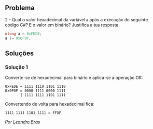 ## Problema

2 - Qual o valor hexadecimal da variável `a` após a execução do seguinte código
C#? E o valor em binário? Justifica a tua resposta.

```cs
ulong a = 0xFEDE;
a |= 0x0F0F;
```

## Soluções

### Solução 1

Converte-se de hexadecimal para binário e aplica-se a operação OR:

	0xFEDE = 1111 1110 1101 1110
	0x0F0F = 0000 1111 0000 1111
	       | 1111 1111 1101 1111

Convertendo de volta para hexadecimal fica:

	1111 1111 1101 1111 = FFDF

*Por [Leandro Brás](https://github.com/xShadoWalkeR)*
